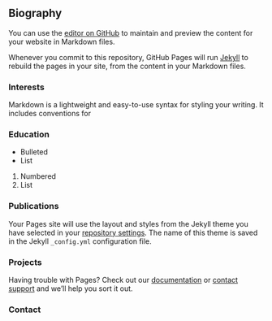 ## Biography

You can use the [editor on GitHub](https://github.com/pelzma/pelzma.github.io/edit/main/index.md) to maintain and preview the content for your website in Markdown files.

Whenever you commit to this repository, GitHub Pages will run [Jekyll](https://jekyllrb.com/) to rebuild the pages in your site, from the content in your Markdown files.

### Interests

Markdown is a lightweight and easy-to-use syntax for styling your writing. It includes conventions for

### Education

- Bulleted
- List

1. Numbered
2. List

### Publications

Your Pages site will use the layout and styles from the Jekyll theme you have selected in your [repository settings](https://github.com/pelzma/pelzma.github.io/settings). The name of this theme is saved in the Jekyll `_config.yml` configuration file.

### Projects

Having trouble with Pages? Check out our [documentation](https://docs.github.com/categories/github-pages-basics/) or [contact support](https://support.github.com/contact) and we’ll help you sort it out.

### Contact
